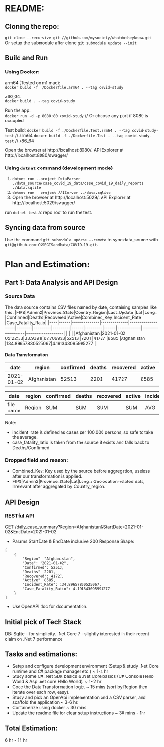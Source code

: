 # README:

## Cloning the repo:
`git clone --recursive git://github.com/mysociety/whatdotheyknow.git`  
Or setup the submodule after clone
`git submodule update --init`

## Build and Run
### Using Docker:
arm64 (Tested on m1 mac):  
`docker build -f ./Dockerfile.arm64 . --tag covid-study`  

x86_64:  
`docker build . --tag covid-study`

Run the app:  
`docker run -d -p 8080:80 covid-study` // Or choose any port if 8080 is occupied

Test build:
`docker build -f ./Dockerfile.Test.arm64 . --tag covid-study-test` // arm64
`docker build -f ./Dockerfile.Test . --tag covid-study-test` // x86_64

Open the browser at http://localhost:8080/. API Explorer at http://localhost:8080/swagger/

### Using `dotnet` command (development mode)
1. `dotnet run --project DataParser ./data_source/csse_covid_19_data/csse_covid_19_daily_reports ./data.sqlite`
2. `dotnet run --project APIServer ../data.sqlite`
3. Open the browser at http://localhost:5029/.  API Explorer at http://localhost:5029/swagger/

run `dotnet test` at repo root to run the test.
## Syncing data from source
Use the command `git submodule update --remote` to sync data_source with `git@github.com:CSSEGISandData/COVID-19.git`.

# Plan and Estimation:
## Part 1: Data Analysis and API Design
### Source Data
The data source contains CSV files named by date, containing samples like this.
|FIPS|Admin2|Province_State|Country_Region|Last_Update        |Lat     |Long_    |Confirmed|Deaths|Recovered|Active|Combined_Key|Incident_Rate     |Case_Fatality_Ratio|
|----|------|--------------|--------------|-------------------|--------|---------|---------|------|---------|------|------------|------------------|-------------------|
|    |      |              |Afghanistan   |2021-01-02 05:22:33|33.93911|67.709953|52513    |2201  |41727    |8585  |Afghanistan |134.89657830525067|4.191343095995277  |

#### Data Transformation
|date      |region        |confirmed|deaths|recovered|active|incident_rate     |case_fatality_ratio|
|----------|--------------|---------|------|---------|------|------------------|-------------------|
|2021-01-02|Afghanistan   |52513    |2201  |41727    |8585  |134.89657830525067|4.191343095995277  |

|date     |region        |confirmed|deaths|recovered|active|incident_rate     |case_fatality_ratio       |
|---------|--------------|---------|------|---------|------|------------------|--------------------------|
|file name|Region        |SUM      |SUM   |SUM      |SUM   |AVG               |SUM(Deaths)/SUM(Confirmed)|
 
Note:
- incident_rate is defined as cases per 100,000 persons, so safe to take the average.
- case_fatality_ratio is taken from the source if exists and falls back to Deaths/Confirmed


### Dropped field and reason:
- Combined_Key: Key used by the source before aggregation, useless after our transformation is applied.
- FIPS|Admin2|Province_State|Lat|Long_: Geolocation-related data, Irrelevant after aggregated by Country_region.

## API Design
### RESTful API
GET /daily_case_summary?Region=Afghanistan&StartDate=2021-01-02&EndDate=2021-01-02
 - Params StartDate & EndDate inclusive
200 Response Shape:
```
[
    {
        "Region": "Afghanistan",
        "Date": "2021-01-02",
        "Confirmed": 52513,
        "Deaths": 2201,
        "Recovered": 41727,
        "Active": 8585,
        "Incident_Rate": 134.89657830525067,
        "Case_Fatality_Ratio": 4.191343095995277
    }
]
```
* Use OpenAPI doc for documentation.

## Initial pick of Tech Stack
DB: Sqlite - for simplicity.
.Net Core 7 - slightly interested in their recent claim on .Net 7 performance

## Tasks and estimations:
- Setup and configure development environment (Setup & study .Net Core runtime and C# package manager etc.) ~ 1-4 hr
- Study some C# .Net SDK basics & .Net Core basics (C# Console Hello World & Asp .net core Hello World). ~ 1~2 hr
- Code the Data Transformation logic. ~ 15 mins (sort by Region then iterate over each row, easy).
- Study and pick an OpenApi implementation and a CSV parser, and scaffold the application ~ 3-6 hr.
- Containerize using docker ~ 30 mins
- Update the readme file for clear setup instructions ~ 30 mins - 1hr

## Total Estimation:
6 hr - 14 hr